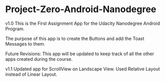 
# Project-Zero-Android-Nanodegree
v1.0
This is the First Assignment App for the Udacity Nanodegree Android Program.

The purpose of this app is to create the Buttons and add the Toast Messages to them.

Future Revisions: 
This app will be updated to keep track of all the other apps created during the course.

v1.1
Updated app for ScrollView on Landscape View.
Used Relative Layout instead of Linear Layout.

